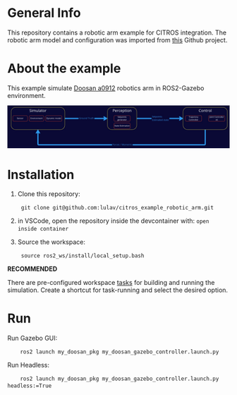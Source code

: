 # General Info

This repository contains a robotic arm example for CITROS integration.
The robotic arm model and configuration was imported from [this](https://github.com/dvalenciar/robotic_arm_environment) Github project.

# About the example

This example simulate [Doosan a0912](https://www.doosanrobotics.com/en/products/series/a0912) robotics arm in ROS2-Gazebo environment. 

![image](ros2_ws/src/robotic_arm_environment/images/readme.png)

# Installation

1. Clone this repository:

        git clone git@github.com:lulav/citros_example_robotic_arm.git

2. in VSCode, open the repository inside the devcontainer with: `open inside container`

3. Source the workspace:

        source ros2_ws/install/local_setup.bash

**RECOMMENDED** 

There are pre-configured workspace [tasks](https://www.allisonthackston.com/articles/vscode-tasks.html) for building and running the simulation.
Create a shortcut for task-running and select the desired option.

# Run

Run Gazebo GUI:

        ros2 launch my_doosan_pkg my_doosan_gazebo_controller.launch.py

Run Headless:

        ros2 launch my_doosan_pkg my_doosan_gazebo_controller.launch.py headless:=True



